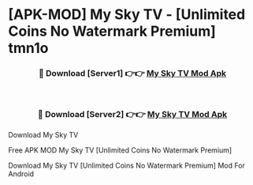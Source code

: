 # [APK-MOD] My Sky TV - [Unlimited Coins No Watermark Premium] tmn1o



<div align="center">
<h3>🔴 Download [Server1] 👉👉 <a href="https://momento.my/?title=My_Sky_TV">My Sky TV Mod Apk</a></h3><br>

<h3>🔴 Download [Server2] 👉👉 <a href="https://momento.my/?title=My_Sky_TV">My Sky TV Mod Apk</a></h3>
</div>



Download My Sky TV 

Free APK MOD My Sky TV [Unlimited Coins No Watermark Premium]

Download My Sky TV [Unlimited Coins No Watermark Premium] Mod For Android
